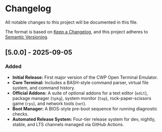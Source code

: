# Changelog

All notable changes to this project will be documented in this file.

The format is based on [Keep a Changelog](https://keepachangelog.com/en/1.0.0/),
and this project adheres to [Semantic Versioning](https://semver.org/spec/v2.0.0.html).

## [5.0.0] - 2025-09-05

### Added

- **Initial Release:** First major version of the CWP Open Terminal Emulator.
- **Core Terminal:** Includes a BASH-style command parser, virtual file system, and command history.
- **Official Addons:** A suite of optional addons for a text editor (`edit`), package manager (`tpkg`), system monitor (`top`), rock-paper-scissors game (`rps`), and network tools (`net`).
- **Boot Manager:** A BIOS-style pre-boot sequence for running diagnostic checks.
- **Automated Release System:** Four-tier release system for dev, nightly, stable, and LTS channels managed via GitHub Actions.

